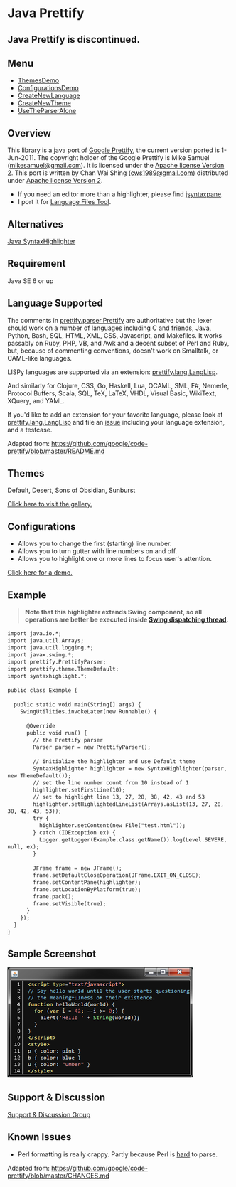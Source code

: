 # Java Prettify #

## Java Prettify is discontinued. ##

## Menu ##
  * [ThemesDemo](https://github.com/cws1989/java-prettify/blob/wiki/ThemesDemo.md)
  * [ConfigurationsDemo](https://github.com/cws1989/java-prettify/blob/wiki/ConfigurationsDemo.md)
  * [CreateNewLanguage](https://github.com/cws1989/java-prettify/blob/wiki/CreateNewLanguage.md)
  * [CreateNewTheme](https://github.com/cws1989/java-prettify/blob/wiki/CreateNewTheme.md)
  * [UseTheParserAlone](https://github.com/cws1989/java-prettify/blob/wiki/UseTheParserAlone.md)

## Overview ##
This library is a java port of [Google Prettify](https://github.com/google/code-prettify), the current version ported is 1-Jun-2011. The copyright holder of the
Google Prettify is Mike Samuel (mikesamuel@gmail.com). It is licensed under the [Apache license Version 2](http://www.opensource.org/licenses/Apache-2.0). This port is written by Chan Wai Shing (cws1989@gmail.com) distributed under
[Apache license Version 2](http://www.opensource.org/licenses/Apache-2.0).

  * If you need an editor more than a highlighter, please find [jsyntaxpane](https://github.com/nordfalk/jsyntaxpane).
  * I port it for [Language Files Tool](https://github.com/cws1989/language-files-tool).

## Alternatives ##
[Java SyntaxHighlighter](https://github.com/cws1989/java-syntax-highlighter/)

## Requirement ##
Java SE 6 or up

## Language Supported ##
The comments in [prettify.parser.Prettify](http://cws1989.github.io/java-prettify/prettify/parser/Prettify.html) are authoritative but the lexer should work on a number of languages including C and friends, Java, Python, Bash, SQL, HTML, XML, CSS, Javascript, and Makefiles. It works passably on Ruby, PHP, VB, and Awk and a decent subset of Perl and Ruby, but, because of commenting conventions, doesn't work on Smalltalk, or CAML-like languages.

LISPy languages are supported via an extension: [prettify.lang.LangLisp](http://cws1989.github.io/java-prettify/prettify/lang/LangLisp.html).

And similarly for Clojure, CSS, Go, Haskell, Lua, OCAML, SML, F#, Nemerle, Protocol Buffers, Scala, SQL, TeX, LaTeX, VHDL, Visual Basic, WikiText, XQuery, and YAML.

If you'd like to add an extension for your favorite language, please look at [prettify.lang.LangLisp](https://github.com/cws1989/java-prettify/tree/master/src/prettify/lang/LangLisp.java) and file an [issue](https://github.com/google/code-prettify/issues) including your language extension, and a testcase.

Adapted from: https://github.com/google/code-prettify/blob/master/README.md

## Themes ##
Default, Desert, Sons of Obsidian, Sunburst

[Click here to visit the gallery.](https://github.com/cws1989/java-prettify/blob/wiki/ThemesDemo.md)

## Configurations ##
  * Allows you to change the first (starting) line number.
  * Allows you to turn gutter with line numbers on and off.
  * Allows you to highlight one or more lines to focus user's attention.

[Click here for a demo.](https://github.com/cws1989/java-prettify/blob/wiki/ConfigurationsDemo.md)

## Example ##
> **Note that this highlighter extends Swing component, so all operations are better be executed inside [Swing dispatching thread](http://en.wikipedia.org/wiki/Event_dispatching_thread).**

```
import java.io.*;
import java.util.Arrays;
import java.util.logging.*;
import javax.swing.*;
import prettify.PrettifyParser;
import prettify.theme.ThemeDefault;
import syntaxhighlight.*;

public class Example {

  public static void main(String[] args) {
    SwingUtilities.invokeLater(new Runnable() {

      @Override
      public void run() {
        // the Prettify parser
        Parser parser = new PrettifyParser();

        // initialize the highlighter and use Default theme
        SyntaxHighlighter highlighter = new SyntaxHighlighter(parser, new ThemeDefault());
        // set the line number count from 10 instead of 1
        highlighter.setFirstLine(10);
        // set to highlight line 13, 27, 28, 38, 42, 43 and 53
        highlighter.setHighlightedLineList(Arrays.asList(13, 27, 28, 38, 42, 43, 53));
        try {
          highlighter.setContent(new File("test.html"));
        } catch (IOException ex) {
          Logger.getLogger(Example.class.getName()).log(Level.SEVERE, null, ex);
        }

        JFrame frame = new JFrame();
        frame.setDefaultCloseOperation(JFrame.EXIT_ON_CLOSE);
        frame.setContentPane(highlighter);
        frame.setLocationByPlatform(true);
        frame.pack();
        frame.setVisible(true);
      }
    });
  }
}
```

## Sample Screenshot ##
![ThemeDesert](https://raw.githubusercontent.com/cws1989/java-prettify/wiki/ThemesDemo/ThemeDesert.png)

## Support & Discussion ##
[Support & Discussion Group](http://groups.google.com/group/java-prettify)

## Known Issues ##
  * Perl formatting is really crappy. Partly because Perl is [hard](http://www.perlmonks.org/?node_id=663393) to parse.

Adapted from: https://github.com/google/code-prettify/blob/master/CHANGES.md

